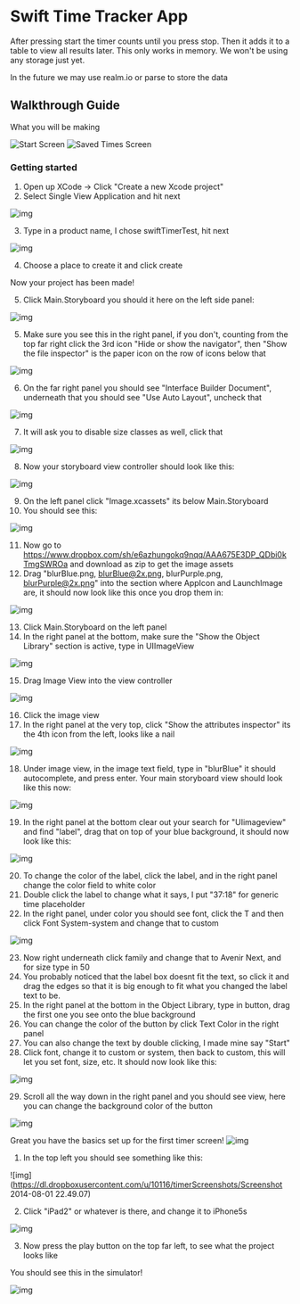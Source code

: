 # Swift Time Tracker App

After pressing start the timer counts until you press stop. Then it adds it to a table to view all results later. This only works in memory. We won't be using any storage just yet.

In the future we may use realm.io or parse to store the data

## Walkthrough Guide

What you will be making

![Start Screen](https://dl.dropboxusercontent.com/u/10116/timerAssets/StartTimer320.png)
![Saved Times Screen](https://dl.dropboxusercontent.com/u/10116/timerAssets/SavedTimes320.png)

### Getting started

1. Open up XCode -> Click "Create a new Xcode project"
2. Select Single View Application and hit next

![img](https://dl.dropboxusercontent.com/u/10116/timerScreenshots/Screenshot%202014-08-01%2022.14.35.png)

3. Type in a product name, I chose swiftTimerTest, hit next

![img](https://dl.dropboxusercontent.com/u/10116/timerScreenshots/Screenshot%202014-08-01%2022.15.15.png)

4. Choose a place to create it and click create

Now your project has been made!

5. Click Main.Storyboard you should it here on the left side panel:

![img](https://dl.dropboxusercontent.com/u/10116/timerScreenshots/Screenshot%202014-08-01%2023.32.47.png)

5. Make sure you see this in the right panel, if you don't, counting from the top far right click the 3rd icon "Hide or show the navigator", then "Show the file inspector" is the paper icon on the row of icons below that

![img](https://dl.dropboxusercontent.com/u/10116/timerScreenshots/Screenshot%202014-08-01%2023.30.16.png)

6. On the far right panel you should see "Interface Builder Document", underneath that you should see "Use Auto Layout", uncheck that

![img](https://dl.dropboxusercontent.com/u/10116/timerScreenshots/Screenshot%202014-08-01%2023.25.27.png)

7. It will ask you to disable size classes as well, click that

![img](https://dl.dropboxusercontent.com/u/10116/timerScreenshots/Screenshot%202014-08-01%2022.19.48.png)

8. Now your storyboard view controller should look like this:

![img](https://dl.dropboxusercontent.com/u/10116/timerScreenshots/Screenshot%202014-08-01%2022.20.22.png)

9. On the left panel click "Image.xcassets" its below Main.Storyboard
10. You should see this:

![img](https://dl.dropboxusercontent.com/u/10116/timerScreenshots/Screenshot%202014-08-01%2022.21.53.png)

11. Now go to https://www.dropbox.com/sh/e6azhungokq9nqq/AAA675E3DP_QDbi0kTmgSWROa and download as zip to get the image assets
12. Drag "blurBlue.png, blurBlue@2x.png, blurPurple.png, blurPurple@2x.png" into the section where AppIcon and LaunchImage are, it should now look like this once you drop them in:

![img](https://dl.dropboxusercontent.com/u/10116/timerScreenshots/Screenshot%202014-08-01%2022.26.08.png)

13. Click Main.Storyboard on the left panel
14. In the right panel at the bottom, make sure the "Show the Object Library" section is active, type in UIImageView

![img](https://dl.dropboxusercontent.com/u/10116/timerScreenshots/Screenshot%202014-08-01%2022.29.05.png)

15. Drag Image View into the view controller

![img](https://dl.dropboxusercontent.com/u/10116/timerScreenshots/Screenshot%202014-08-01%2022.30.31.png)

16. Click the image view
17. In the right panel at the very top, click "Show the attributes inspector" its the 4th icon from the left, looks like a nail

![img](https://dl.dropboxusercontent.com/u/10116/timerScreenshots/Screenshot%202014-08-01%2022.31.26.png)

18. Under image view, in the image text field, type in "blurBlue" it should autocomplete, and press enter. Your main storyboard view should look like this now:

![img](https://dl.dropboxusercontent.com/u/10116/timerScreenshots/Screenshot%202014-08-01%2022.33.05.png)

19. In the right panel at the bottom clear out your search for "UIimageview" and find "label", drag that on top of your blue background, it should now look like this:

![img](https://dl.dropboxusercontent.com/u/10116/timerScreenshots/Screenshot%202014-08-01%2022.36.20.png)

20. To change the color of the label, click the label, and in the right panel change the color field to white color
21. Double click the label to change what it says, I put "37:18" for generic time placeholder
22. In the right panel, under color you should see font, click the T and then click Font System-system and change that to custom

![img](https://dl.dropboxusercontent.com/u/10116/timerScreenshots/Screenshot%202014-08-01%2022.38.51.png)

23. Now right underneath click family and change that to Avenir Next, and for size type in 50
24. You probably noticed that the label box doesnt fit the text, so click it and drag the edges so that it is big enough to fit what you changed the label text to be.
25. In the right panel at the bottom in the Object Library, type in button, drag the first one you see onto the blue background
26. You can change the color of the button by click Text Color in the right panel
27. You can also change the text by double clicking, I made mine say "Start"
28. Click font, change it to custom or system, then back to custom, this will let you set font, size, etc. It should now look like this:

![img](https://dl.dropboxusercontent.com/u/10116/timerScreenshots/Screenshot%202014-08-01%2022.48.28.png)

29. Scroll all the way down in the right panel and you should see view, here you can change the background color of the button

![img](https://dl.dropboxusercontent.com/u/10116/timerScreenshots/Screenshot%202014-08-01%2022.54.24.png)

Great you have the basics set up for the first timer screen!
![img](https://dl.dropboxusercontent.com/u/10116/timerScreenshots/Screenshot%202014-08-01%2023.07.16.png)

1. In the top left you should see something like this:

![img](https://dl.dropboxusercontent.com/u/10116/timerScreenshots/Screenshot 2014-08-01 22.49.07)

2. Click "iPad2" or whatever is there, and change it to iPhone5s

![img](hhttps://dl.dropboxusercontent.com/u/10116/timerScreenshots/Screenshot%202014-08-01%2022.48.57.png)

3. Now press the play button on the top far left, to see what the project looks like

You should see this in the simulator!

![img](https://dl.dropboxusercontent.com/u/10116/timerScreenshots/Screenshot%202014-08-01%2023.10.50.png)

